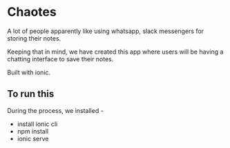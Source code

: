 # Chaotes

A lot of people apparently like using whatsapp, slack messengers for storing their notes.

Keeping that in mind, we have created this app where users will be having a chatting interface to save their notes.

Built with ionic.


## To run this

During the process, we installed -

- install ionic cli
- npm install
- ionic serve